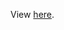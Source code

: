 View [here](https://htmlpreview.github.io/?https://github.com/emmaSkarstein/resume_skarstein/blob/master/resume.html).
